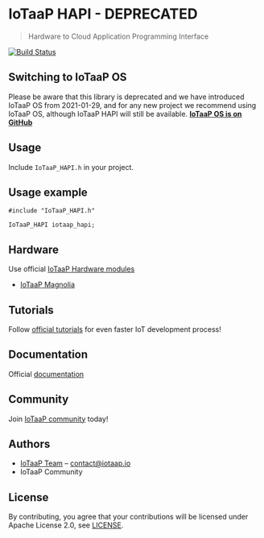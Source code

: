 # IoTaaP HAPI - DEPRECATED
> Hardware to Cloud Application Programming Interface

[![Build Status](https://jenkins.iotaap.io/buildStatus/icon?job=iotaap-hapi%2Fmaster)](https://jenkins.iotaap.io/job/iotaap-hapi/job/master/)

 ## Switching to IoTaaP OS

Please be aware that this library is deprecated and we have introduced IoTaaP OS from 2021-01-29, and for any new project
we recommend using IoTaaP OS, although IoTaaP HAPI will still be available.
[**IoTaaP OS is on GitHub**](https://github.com/iotaap/iotaap-os)

## Usage

Include `IoTaaP_HAPI.h` in your project.

## Usage example

```
#include "IoTaaP_HAPI.h"

IoTaaP_HAPI iotaap_hapi;
```

## Hardware

Use official [IoTaaP Hardware modules](https://www.iotaap.io/)

* [IoTaaP Magnolia](https://www.iotaap.io/platform/)

## Tutorials

Follow [official tutorials](https://docs.iotaap.io/docs-tutorials/) for even faster IoT development process!

## Documentation

Official [documentation](https://docs.iotaap.io)

## Community

Join [IoTaaP community](https://community.iotaap.io) today!

## Authors

* [IoTaaP Team](https://www.iotaap.io) – contact@iotaap.io
* IoTaaP Community

## License
By contributing, you agree that your contributions will be licensed under Apache License 2.0, see [LICENSE](./LICENSE.md).
